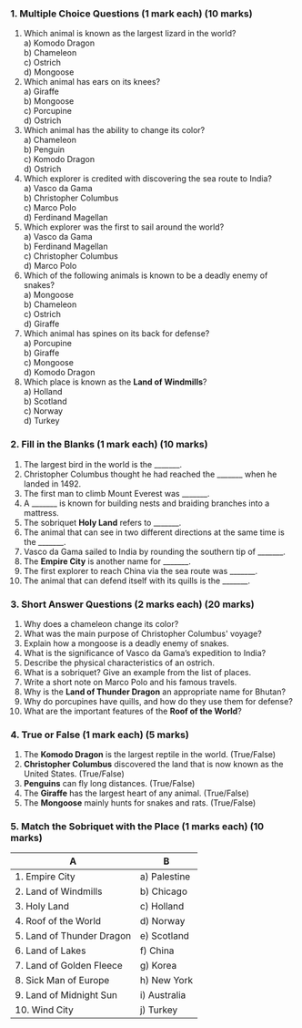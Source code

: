 ### **1. Multiple Choice Questions** (1 mark each)  (10 marks)
1. Which animal is known as the largest lizard in the world?  
   a) Komodo Dragon  
   b) Chameleon  
   c) Ostrich  
   d) Mongoose  
2. Which animal has ears on its knees?  
   a) Giraffe  
   b) Mongoose  
   c) Porcupine  
   d) Ostrich  
3. Which animal has the ability to change its color?  
   a) Chameleon  
   b) Penguin  
   c) Komodo Dragon  
   d) Ostrich  
4. Which explorer is credited with discovering the sea route to India?  
   a) Vasco da Gama  
   b) Christopher Columbus  
   c) Marco Polo  
   d) Ferdinand Magellan  
5. Which explorer was the first to sail around the world?  
   a) Vasco da Gama  
   b) Ferdinand Magellan  
   c) Christopher Columbus  
   d) Marco Polo  
6. Which of the following animals is known to be a deadly enemy of snakes?  
   a) Mongoose  
   b) Chameleon  
   c) Ostrich  
   d) Giraffe  
7. Which animal has spines on its back for defense?  
   a) Porcupine  
   b) Giraffe  
   c) Mongoose  
   d) Komodo Dragon  
8. Which place is known as the **Land of Windmills**?  
   a) Holland  
   b) Scotland  
   c) Norway  
   d) Turkey  
 
### **2. Fill in the Blanks** (1 mark each)  (10 marks)
1. The largest bird in the world is the _______.
2. Christopher Columbus thought he had reached the _______ when he landed in 1492.
3. The first man to climb Mount Everest was _______.
4. A _______ is known for building nests and braiding branches into a mattress.
5. The sobriquet **Holy Land** refers to _______.
6. The animal that can see in two different directions at the same time is the _______.
7. Vasco da Gama sailed to India by rounding the southern tip of _______.
8. The **Empire City** is another name for _______.
9. The first explorer to reach China via the sea route was _______.
10. The animal that can defend itself with its quills is the _______.
 
### **3. Short Answer Questions** (2 marks each)  (20 marks)
1. Why does a chameleon change its color?  
2. What was the main purpose of Christopher Columbus' voyage?  
3. Explain how a mongoose is a deadly enemy of snakes.  
4. What is the significance of Vasco da Gama’s expedition to India?  
5. Describe the physical characteristics of an ostrich.  
6. What is a sobriquet? Give an example from the list of places.  
7. Write a short note on Marco Polo and his famous travels.  
8. Why is the **Land of Thunder Dragon** an appropriate name for Bhutan?  
9. Why do porcupines have quills, and how do they use them for defense?  
10. What are the important features of the **Roof of the World**?

 ### **4. True or False** (1 mark each)  (5 marks)
1. The **Komodo Dragon** is the largest reptile in the world. (True/False)  
2. **Christopher Columbus** discovered the land that is now known as the United States. (True/False)  
3. **Penguins** can fly long distances. (True/False)  
4. The **Giraffe** has the largest heart of any animal. (True/False)  
5. The **Mongoose** mainly hunts for snakes and rats. (True/False)

### **5. Match the Sobriquet with the Place** (1 marks each)  (10 marks)
| **A**                        | **B**           |  
|-------------------------------|-----------------|  
| 1. Empire City               | a) Palestine    |  
| 2. Land of Windmills         | b) Chicago      |  
| 3. Holy Land                 | c) Holland      |  
| 4. Roof of the World         | d) Norway       |  
| 5. Land of Thunder Dragon    | e) Scotland     |  
| 6. Land of Lakes             | f) China        |  
| 7. Land of Golden Fleece     | g) Korea        |  
| 8. Sick Man of Europe        | h) New York     |  
| 9. Land of Midnight Sun      | i) Australia    |  
| 10. Wind City                | j) Turkey       |  

